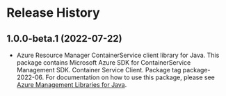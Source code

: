 # Release History

## 1.0.0-beta.1 (2022-07-22)

- Azure Resource Manager ContainerService client library for Java. This package contains Microsoft Azure SDK for ContainerService Management SDK. Container Service Client. Package tag package-2022-06. For documentation on how to use this package, please see [Azure Management Libraries for Java](https://aka.ms/azsdk/java/mgmt).
